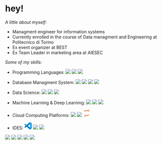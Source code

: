# hey!

*A little about myself:*

<ul>
  <li> Managment engineer for information systems </li>
  <li> Currently enrolled in the course of Data managment and Engineering at Politecnico di Torino</li>
  <li> Ex event organizer at BEST </li>
  <li> Ex Team Leader in marketing area at AIESEC</li>
</ul>

*Some of my skills:*


* Programming Languages:
<code><img src="https://www.vectorlogo.zone/logos/python/python-ar21.svg"></code>
<code><img width="10%" src="https://www.vectorlogo.zone/logos/java/java-ar21.svg"></code>
<code><img width="5%" src="https://cdn.jsdelivr.net/gh/devicons/devicon/icons/cplusplus/cplusplus-original.svg"/></code>


* Database Managment System:
<code><img width="10%" src="https://www.vectorlogo.zone/logos/oracle/oracle-ar21.svg"></code>
<code><img width="10%" src="https://www.vectorlogo.zone/logos/mysql/mysql-ar21.svg"></code>
<code><img width="10%" src="https://www.vectorlogo.zone/logos/mongodb/mongodb-ar21.svg"></code>
<code><img width="10%" src="https://www.vectorlogo.zone/logos/redis/redis-ar21.svg"></code>

* Data Science:
<code><img width="10%" src="https://www.vectorlogo.zone/logos/numpy/numpy-ar21.svg"></code>
<code><img width="5%" src="https://cdn.jsdelivr.net/gh/devicons/devicon/icons/pandas/pandas-original.svg"></code>
<code><img width="10%" src=https://github.com/kekko3d/imgs/blob/main/spark%20(1).png></code>

* Machine Learning & Deep Learning:
<code><img width="10%" src="https://github.com/kekko3d/imgs/blob/main/scikit.png"></code>
<code><img width="10%" src="https://www.vectorlogo.zone/logos/tensorflow/tensorflow-ar21.svg"></code>
<code><img width="10%" src="https://www.vectorlogo.zone/logos/pytorch/pytorch-ar21.svg"></code>


* Cloud Computing Platforms:
<code><img width="6%" src="https://github.com/kekko3d/imgs/blob/main/colab.svg (1).png"></code>
<code><img width="5%" src="https://github.com/kekko3d/imgs/blob/main/deepnote.png"></code>
<code><img width="5%" src="https://github.com/devicons/devicon/blob/master/icons/jupyter/jupyter-original.svg"></code>



* IDES:
<code><img width="5%" src="https://github.com/devicons/devicon/blob/master/icons/vscode/vscode-original.svg"></code>
<code><img width="10%" src="https://www.vectorlogo.zone/logos/eclipse/eclipse-ar21.svg"></code>
<code><img width="5%" src="https://github.com/kekko3d/imgs/blob/main/pycharm.svg.png"></code>


<code><img width="10%" src="https://www.vectorlogo.zone/logos/javascript/javascript-ar21.svg"></code>
<code><img width="10%" src="https://www.vectorlogo.zone/logos/w3_html5/w3_html5-ar21.svg"></code>
<code><img width="10%" src="https://www.vectorlogo.zone/logos/w3_css/w3_css-ar21.svg"></code>
<code><img width="10%" src="https://www.vectorlogo.zone/logos/github/github-ar21.svg"></code>
<code><img width="10%" src="https://www.vectorlogo.zone/logos/canva/canva-ar21.svg"></code>









          
